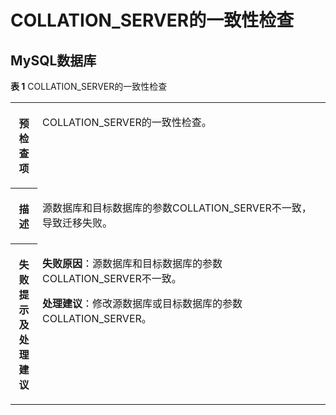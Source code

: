 # COLLATION\_SERVER的一致性检查<a name="drs_11_0024"></a>

## MySQL数据库<a name="section9856141292417"></a>

**表 1**  COLLATION\_SERVER的一致性检查

<a name="table8590456125712"></a>
<table><tbody><tr id="row196050566578"><th class="firstcol" valign="top" width="8.540000000000001%" id="mcps1.2.3.1.1"><p id="p1660575625716"><a name="p1660575625716"></a><a name="p1660575625716"></a><strong id="b36214561575"><a name="b36214561575"></a><a name="b36214561575"></a>预检查项</strong></p>
</th>
<td class="cellrowborder" valign="top" width="91.46%" headers="mcps1.2.3.1.1 "><p id="p1962105685720"><a name="p1962105685720"></a><a name="p1962105685720"></a>COLLATION_SERVER的一致性检查。</p>
</td>
</tr>
<tr id="row1962113565572"><th class="firstcol" valign="top" width="8.540000000000001%" id="mcps1.2.3.2.1"><p id="p263795618571"><a name="p263795618571"></a><a name="p263795618571"></a><strong id="b15637165617576"><a name="b15637165617576"></a><a name="b15637165617576"></a>描述</strong></p>
</th>
<td class="cellrowborder" valign="top" width="91.46%" headers="mcps1.2.3.2.1 "><p id="p1163725618573"><a name="p1163725618573"></a><a name="p1163725618573"></a>源数据库和目标数据库的参数COLLATION_SERVER不一致，导致迁移失败。</p>
</td>
</tr>
<tr id="row1863712566570"><th class="firstcol" valign="top" width="8.540000000000001%" id="mcps1.2.3.3.1"><p id="p3653156175718"><a name="p3653156175718"></a><a name="p3653156175718"></a><strong id="b146531756185711"><a name="b146531756185711"></a><a name="b146531756185711"></a>失败提示及处理建议</strong></p>
</th>
<td class="cellrowborder" valign="top" width="91.46%" headers="mcps1.2.3.3.1 "><p id="p126682056125710"><a name="p126682056125710"></a><a name="p126682056125710"></a><strong id="b3733349123219"><a name="b3733349123219"></a><a name="b3733349123219"></a>失败原因</strong>：源数据库和目标数据库的参数COLLATION_SERVER不一致。</p>
<p id="p11737124603715"><a name="p11737124603715"></a><a name="p11737124603715"></a><strong id="b920462613356"><a name="b920462613356"></a><a name="b920462613356"></a>处理建议</strong>：修改源数据库或目标数据库的参数COLLATION_SERVER。</p>
</td>
</tr>
</tbody>
</table>

